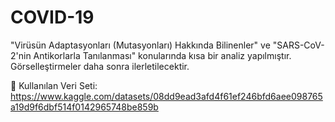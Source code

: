 # COVID-19
"Virüsün Adaptasyonları (Mutasyonları) Hakkında Bilinenler" ve "SARS-CoV-2'nin Antikorlarla Tanılanması" konularında kısa bir analiz yapılmıştır. Görselleştirmeler daha sonra ilerletilecektir.

📁 Kullanılan Veri Seti: https://www.kaggle.com/datasets/08dd9ead3afd4f61ef246bfd6aee098765a19d9f6dbf514f0142965748be859b
